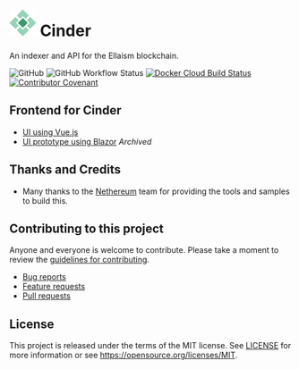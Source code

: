 # ![Ellaism](doc/logo.png) Cinder

An indexer and API for the Ellaism blockchain.

![GitHub](https://img.shields.io/github/license/ellaismproject/Cinder)
![GitHub Workflow Status](https://img.shields.io/github/workflow/status/ellaismproject/Cinder/Build%20and%20Test)
[![Docker Cloud Build Status](https://img.shields.io/docker/cloud/build/ellaismproject/cinder)](https://hub.docker.com/r/ellaismproject/cinder)
[![Contributor Covenant](https://img.shields.io/badge/Contributor%20Covenant-v2.0%20adopted-ff69b4.svg)](CODE_OF_CONDUCT.md)

## Frontend for Cinder

 - [UI using Vue.js](https://github.com/ellaismproject/Cinder.UI.Vue)
 - [UI prototype using Blazor](https://github.com/ellaismproject/Cinder.UI.Blazor) *Archived*

## Thanks and Credits

* Many thanks to the [Nethereum](https://github.com/Nethereum/Nethereum) team for providing the tools and samples to build this.

## Contributing to this project

Anyone and everyone is welcome to contribute. Please take a moment to
review the [guidelines for contributing](CONTRIBUTING.md).

* [Bug reports](CONTRIBUTING.md#bugs)
* [Feature requests](CONTRIBUTING.md#features)
* [Pull requests](CONTRIBUTING.md#pull-requests)

## License

This project is released under the terms of the MIT license. See [LICENSE](LICENSE) 
for more information or see https://opensource.org/licenses/MIT.
